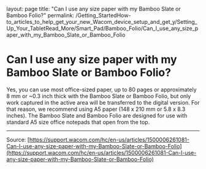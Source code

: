 layout: page
title: "Can I use any size paper with my Bamboo Slate or Bamboo Folio?"
permalink: /Getting_StartedHow-to_articles_to_help_get_your_new_Wacom_device_setup_and_get_y/Setting_Up_Your_TabletRead_More/Smart_Pad/Bamboo_Folio/Can_I_use_any_size_paper_with_my_Bamboo_Slate_or_Bamboo_Folio

# Can I use any size paper with my Bamboo Slate or Bamboo Folio?

Yes, you can use most office-sized paper, up to 80 pages or approximately 8 mm or ~0.3 inch thick with the Bamboo Slate or Bamboo Folio, but only work captured in the active area will be transferred to the digital version. For that reason, we recommend using A5 paper (148 x 210 mm or 5.8 x 8.3 inches). The Bamboo Slate and Bamboo Folio are designed for use with standard A5 size office notepads that open from the top.

---
Source: [https://support.wacom.com/hc/en-us/articles/1500006261081-Can-I-use-any-size-paper-with-my-Bamboo-Slate-or-Bamboo-Folio](https://support.wacom.com/hc/en-us/articles/1500006261081-Can-I-use-any-size-paper-with-my-Bamboo-Slate-or-Bamboo-Folio)
